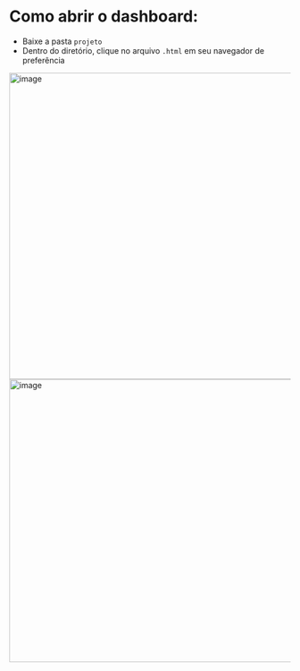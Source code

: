 # Como abrir o dashboard:

- Baixe a pasta `projeto`
- Dentro do diretório, clique no arquivo `.html` em seu navegador de preferência




<img width="980" height="548" alt="image" src="https://github.com/user-attachments/assets/575435e9-0cee-4f91-91d8-898c18f194f7" />



<img width="765" height="506" alt="image" src="https://github.com/user-attachments/assets/41e52152-6a04-4e5d-90a7-7605948160a2" />


